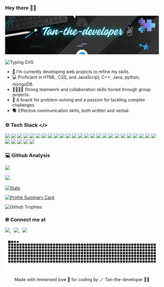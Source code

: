 ### Hey there 👋🏻 

![Tan-the-developer✌](https://github.com/tanishka786/tanishka786/blob/main/Black%20Bg.png)

![Typing SVG](https://readme-typing-svg.herokuapp.com?font=poppins&color=00ffff&size=24&width=600&lines=👩🏻‍💻BuddingSoftwareEngineer)

- 🌱 I’m currently developing web projects to refine my skills.
- 💻 Proficient in HTML, CSS, and JavaScript, C++, Java, python, mongoDB.
- 🫱🏼‍🫲🏻 Strong teamwork and collaboration skills honed through group projects.
- 🔧 A knack for problem-solving and a passion for tackling complex challenges.
- 🗣️ Effective communication skills, both written and verbal. 

### ⚙️ Tech Stack </> 

<p>
  <a href="https://www.w3schools.com/c/c_intro.php" target="_blank"><img src="https://skillicons.dev/icons?i=c"/></a>
  <a href="https://www.w3schools.com/cpp/" target="_blank"><img src="https://skillicons.dev/icons?i=cpp"/></a>
  <a href="https://www.w3schools.com/js/" target="_blank"><img src="https://skillicons.dev/icons?i=js"/></a>
  <a href="https://www.w3schools.com/html/" target="_blank"><img src="https://skillicons.dev/icons?i=html"/></a>
  <a href="https://www.geeksforgeeks.org/css-tutorial/" target="_blank"><img src="https://skillicons.dev/icons?i=css"/></a>
  <a href="https://www.java.com/en/" target="_blank"><img src="https://skillicons.dev/icons?i=java"/></a>
  <a href="https://www.python.org/" target="_blank"><img src="https://skillicons.dev/icons?i=python"/></a>
  <a href="https://soliditylang.org/" target="_blank"><img src="https://skillicons.dev/icons?i=solidity"/></a>
  <a href="https://react.dev/" target="_blank"><img src="https://skillicons.dev/icons?i=react"/></a>
  <a href="https://nodejs.org/en" target="_blank"><img src="https://skillicons.dev/icons?i=nodejs"/></a>
  <a href="https://www.mongodb.com/" target="_blank"><img src="https://skillicons.dev/icons?i=mongodb"/></a>
  <a href="https://www.mysql.com/" target="_blank"><img src="https://skillicons.dev/icons?i=mysql"/></a>
  <a href="https://app.netlify.com/" target="_blank"><img src="https://skillicons.dev/icons?i=netlify"/></a>
  <a href="https://www.geeksforgeeks.org/flask-tutorial/" target="_blank"><img src="https://skillicons.dev/icons?i=flask"/></a>
  <a href="https://expressjs.com/" target="_blank"><img src="https://skillicons.dev/icons?i=express"/></a>
  <a href="https://tailwindcss.com/" target="_blank"><img src="https://skillicons.dev/icons?i=tailwind"/></a>
  <a href="https://aws.amazon.com/" target="_blank"><img src="https://skillicons.dev/icons?i=aws"/></a>
  <a href="https://cloud.google.com/" target="_blank"><img src="https://skillicons.dev/icons?i=gcp"/></a>
  <a href="https://www.docker.com/" target="_blank"><img src="https://skillicons.dev/icons?i=docker"/></a>
  <a href="https://kubernetes.io/" target="_blank"><img src="https://skillicons.dev/icons?i=kubernetes"/></a>
  <a href="https://www.npmjs.com/" target="_blank"><img src="https://skillicons.dev/icons?i=npm"/></a>                  
  <a href="https://git-scm.com/" target="_blank"><img src="https://skillicons.dev/icons?i=git"/></a>                  
  <a href=" https://github.com/" target="_blank"><img src="https://skillicons.dev/icons?i=github"/></a>                  
  <a href="https://about.gitlab.com/" target="_blank"><img src="https://skillicons.dev/icons?i=gitlab"/></a>
  <a href="https://github.com/features/actions" target="_blank"><img src="https://skillicons.dev/icons?i=githubactions"/></a>
  <a href="https://code.visualstudio.com/" target="_blank"><img src="https://skillicons.dev/icons?i=vscode"/></a>
  <a href="https://www.figma.com/" target="_blank"><img src="https://skillicons.dev/icons?i=figma"/></a>
  <a href="https://www.tensorflow.org/" target="_blank"><img src="https://skillicons.dev/icons?i=tensorflow"/></a>
  <a href="https://www.notion.com/" target="_blank"><img src="https://skillicons.dev/icons?i=notion"/></a>
  <a href="https://classic.yarnpkg.com/lang/en/docs/install/#windows-stable" target="_blank"><img src="https://skillicons.dev/icons?i=yarn"/></a> 
</p>

### 💻 Github Analysis

<p align="left"> 
  <a href="https://github.com/tanishka786"> 
    <img height="190" src="https://github-readme-stats.vercel.app/api?username=tanishka786&theme=algolia&hide_border=false&include_all_commits=false&count_private=false"/>
  </a> 
</p>

<p align="left">
   <a href="https://github.com/tanishka786">
    <img height="190" src="https://nirzak-streak-stats.vercel.app/?user=tanishka786&theme=algolia&hide_border=false"/>
  </a>
</p>

<p align="left"> 
  <a href="https://github.com/tanishka786"> 
  <img height="200cm" src="https://github-readme-stats.vercel.app/api/top-langs/?username=tanishka786&theme=algolia&hide_border=false&include_all_commits=false&count_private=false&layout=compact" alt="Stats"/>
  </a>
</p>

<p align="left"> 
   <a href="https://github.com/tanishka786"> 
  <img height="200cm" src="https://github-profile-summary-cards.vercel.app/api/cards/profile-details?username=tanishka786&theme=algolia&hide_border=false" alt="Profile Summary Card"/>
   </a>
</p>

<p align="left"> 
  <img src="https://github-profile-trophy.vercel.app/?username=tanishka786&theme=algolia&hide_border=false" alt="Github Trophies"/>
</p>

### 🌐 Connect me at 

<p align="left"> 
   <a href="https://www.linkedin.com/in/tanishka-das-ce/"> 
      <img height="40cm" src="https://skillicons.dev/icons?i=linkedin"/>
   </a> &nbsp;

   <a href="https://discord.gg/SsJmsp5g"> 
      <img height="40cm" src="https://skillicons.dev/icons?i=discord"/>
   </a> &nbsp;

   <a href="mailto:tanishkajdas.ce@gmail.com"> 
      <img height="40cm" src="https://skillicons.dev/icons?i=gmail"/>
   </a>
</p>

<picture>
  <source media="(prefers-color-scheme: dark)" srcset="https://raw.githubusercontent.com/tanishka786/tanishka786/output/github-snake-dark.svg" />
  <img alt="on my way!!" src="https://raw.githubusercontent.com/tanishka786/tanishka786/output/github-snake.svg" />
</picture>


<p align="center"> Made with Immersed love 💖 for coding by 🪄 Tan-the-developer ✌🏻</p>






